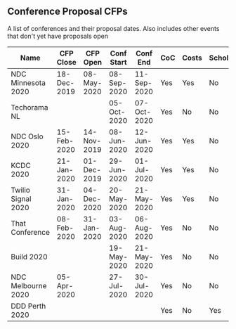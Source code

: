 ## Conference Proposal CFPs

A list of conferences and their proposal dates. Also includes other events that don't yet have proposals open

| Name               | CFP Close   | CFP Open    | Conf Start  | Conf End    | CoC | Costs | Scholarships | Stipend | CFP Link                                                     |
| ------------------ | ----------- | ----------- | ----------- | ----------- | --- | ----- | ------------ | ------- | ------------------------------------------------------------ |
| NDC Minnesota 2020 | 18-Dec-2019 | 08-May-2020 | 08-Sep-2020 | 11-Sep-2020 | Yes | Yes   | No           | No      | https://sessionize.com/ndc-minnesota-2020/                   |
| Techorama NL       |             |             | 05-Oct-2020 | 07-Oct-2020 | Yes | No    | No           | No      | https://www.techorama.nl/                                    |
| NDC Oslo 2020      | 15-Feb-2020 | 14-Nov-2019 | 08-Jun-2020 | 12-Jun-2020 | Yes | Yes   | No           | No      | https://sessionize.com/ndc-oslo-2020/                        |
| KCDC 2020          | 21-Jan-2020 | 01-Dec-2019 | 29-Jun-2020 | 01-Jul-2020 | Yes | Yes   | No           | No      | https://sessionize.com/kcdc-2020                             |
| Twilio Signal 2020 | 31-Jan-2020 | 04-Dec-2020 | 20-May-2020 | 21-May-2020 | Yes | Yes   | No           | No      | https://s.signal.twilio.com/twiliosignalconfticketcfpreghome |
| That Conference    | 08-Feb-2020 | 31-Jan-2020 | 03-Aug-2020 | 06-Aug-2020 | Yes | No    | No           | No      | https://www.thatconference.com/wi                            |
| Build 2020         |             |             | 19-May-2020 | 21-May-2020 | Yes | No    | No           | No      |                                                              |
| NDC Melbourne 2020 | 05-Apr-2020 |             | 27-Jul-2020 | 30-Jul-2020 | Yes | No    | No           | No      | https://sessionize.com/ndc-melbourne-2020/                   |
| DDD Perth 2020     |             |             |             |             | Yes | No    | Yes          | No      |                                                              |